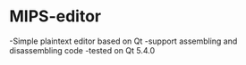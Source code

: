 # MIPS-editor
-Simple plaintext editor based on Qt
-support assembling and disassembling code
-tested on Qt 5.4.0
